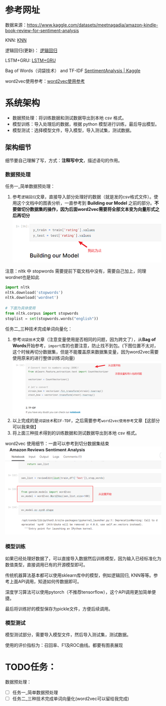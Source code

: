 # 参考网址

数据来源：https://www.kaggle.com/datasets/meetnagadia/amazon-kindle-book-review-for-sentiment-analysis

KNN: [KNN](https://www.kaggle.com/code/nishankbhola/knn-amazon-sentimental-analysis)

逻辑回归(更新)： [逻辑回归](https://www.kaggle.com/code/meetnagadia/sentiment-analysis-on-amazon-kindle)

LSTM+GRU: [LSTM+GRU](https://www.kaggle.com/code/dijiswiki/lstm-gru-sentiment-analysis-on-amazon-review)

Bag of Words（词袋技术） and TF-IDF  [SentimentAnalysis | Kaggle](https://www.kaggle.com/code/aravindanr22052001/sentimentanalysis)

word2vec使用参考：[word2vec使用参考](https://www.kaggle.com/code/ayanmaity/amazon-reviews-sentiment-analysis)

# 系统架构

- 数据预处理：将训练数据和测试数据导出到本地 csv 格式。
- 模型训练：导入处理后的数据，根据 python 模型进行训练，最后导出模型。
- 模型测试：选择模型文件，导入模型，导入测试集，测试数据。

## 架构细节

细节要自己理解了写，方式：**注释写中文**，描述语句的作用。

### 数据预处理

任务一_简单数据预处理：
1. 参考`逻辑回归`文章，直接导入部分处理好的数据（就是发的csv格式文件）。使用这个文档中的图表分析，一直参考到 **Building our Model** 之前的部分。**不要做切分数据集的操作，因为后面word2vec需要将全部文本变为向量形式之后再切分**
    ![细节](images/2023-05-17-17-29-18.png)

注意：nltk 中 stopwords 需要提前下载文档中没有，需要自己加上，同理wordnet也是如此

```python
import nltk
nltk.download('stopwords')
nltk.download('wordnet')

# 下面为具体使用
from nltk.corpus import stopwords
stoplist = set(stopwords.words("english"))
```


任务二_三种技术完成单词向量化：
1. 参考`词袋技术`文章（注意变量使用是否相同的问题，因为跨文了），从**Bag of Words**开始参考，`import`库的也要注意，防止找不到包。(下图位置不太对，这个时候再切分数据集，但是不能覆盖原来数据集变量，因为word2vec需要使用原来的进行整体训练词向量)
   ![](images/2023-05-17-17-30-41.png)
2. 以上完成的是`词袋技术`和`IF-TDF`，之后需要参考`word2vec使用参考`文章【这部分可以我来做】
3. 将上面三种技术得到的训练数据和测试数据导出到本地 csv 格式。

word2vec 使用细节：一直可以参考到切分数据集结束
![细节](images/2023-05-17-20-30-49.png)

### 模型训练

如果已经处理好数据了，可以直接导入数据然后训练模型，因为输入已经标准化为数值类型，直接调用已有的开源模型即可。

传统机器算法基本都可以使用sklearn库中的模型，例如逻辑回归, KNN等等。参考上面API调用，知道如何传数据即可。

深度学习算法可以使用pytorch（不推荐tensorflow），这个API调用更加简单便捷。

最后将训练好的模型保存为pickle文件，方便后续调用。

### 模型测试

模型测试部分，需要导入模型文件，然后导入测试集，测试数据。

使用的评价指标为：召回率、F1及ROC曲线。都要有图表展现


# TODO任务：

数据预处理：
- [ ] 任务一_简单数据预处理
- [ ] 任务二_三种技术完成单词向量化(word2vec可以留给我完成)
